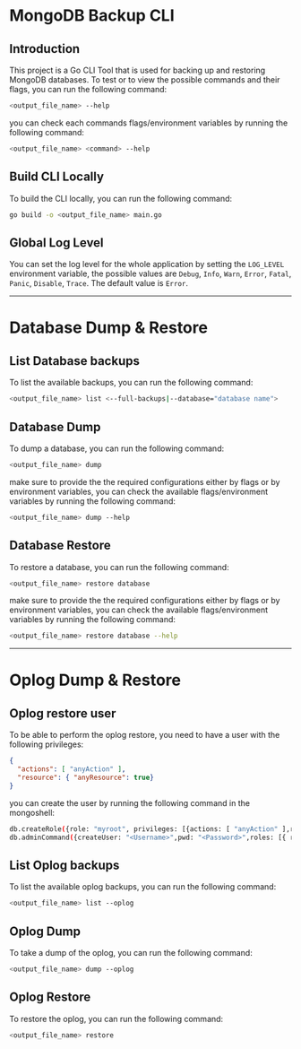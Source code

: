 # MongoDB Backup CLI

## Introduction
This project is a Go CLI Tool that is used for backing up and restoring MongoDB databases. To test or to view the possible commands and their flags, you can run the following command:

```bash
<output_file_name> --help
```

you can check each commands flags/environment variables by running the following command:

```bash
<output_file_name> <command> --help
```

## Build CLI Locally
To build the CLI locally, you can run the following command:

```bash
go build -o <output_file_name> main.go
```


## Global Log Level
You can set the log level for the whole application by setting the `LOG_LEVEL` environment variable, the possible values are `Debug`, `Info`, `Warn`, `Error`, `Fatal`, `Panic`, `Disable`, `Trace`. The default value is `Error`.

---

# Database Dump & Restore

## List Database backups
To list the available backups, you can run the following command:

```bash
<output_file_name> list <--full-backups|--database="database name">
```

## Database Dump
To dump a database, you can run the following command:

```bash
<output_file_name> dump
```

make sure to provide the the required configurations either by flags or by environment variables, you can check the available flags/environment variables by running the following command:

```bash
<output_file_name> dump --help
```

## Database Restore
To restore a database, you can run the following command:

```bash
<output_file_name> restore database
```

make sure to provide the the required configurations either by flags or by environment variables, you can check the available flags/environment variables by running the following command:

```bash
<output_file_name> restore database --help
```

---

# Oplog Dump & Restore


## Oplog restore user
To be able to perform the oplog restore, you need to have a user with the following privileges:

```json
{
  "actions": [ "anyAction" ],
  "resource": { "anyResource": true}
}
```

you can create the user by running the following command in the mongoshell:

```bash
db.createRole({role: "myroot", privileges: [{actions: [ "anyAction" ],resource: { anyResource: true }}],roles: []})
db.adminCommand({createUser: "<Username>",pwd: "<Password>",roles: [{ role: "root", db: "admin" },{ role: "myroot", db: "admin" }]})
```

## List Oplog backups
To list the available oplog backups, you can run the following command:

```bash
<output_file_name> list --oplog
```

## Oplog Dump
To take a dump of the oplog, you can run the following command:

```bash
<output_file_name> dump --oplog
```

## Oplog Restore
To restore the oplog, you can run the following command:

```bash
<output_file_name> restore
```
